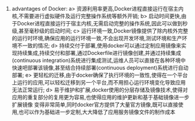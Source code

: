 1. advantages of Docker: 
   a> 资源利用率更高,Docker进程直接运行在宿主内核,不需要进行虚拟硬件及运行完整操作系统等额外开销;
   b> 启动时间更快,由于Docker进程直接运行于宿主内核,无需启动完整的操作系统,因此可以做到秒级,甚至毫秒级的启动时间;
   c> 运行环境一致,Docker镜像提供了除内核外完整的运行时环境,确保应用的运行环境一致,不会出现开发环境,测试环境和生产环境不一致的情况;
   d> 持续交付于部署,使用docker可以通过定制应用镜像来实现持续集成,持续交付和部署,通过Dockerfile进行镜像创建,并通过持续集成(continuous 
      integration)系统进行集成测试,运维人员可以直接在各种环境中快速吧部署该镜像,甚至结合持续部署(continuous deployment)系统进行自动部署;
   e> 更轻松的迁移,由于docker确保了执行环境的一致性,使得在一个平台上运行的应用,可以轻松迁移到另一个平台,而不用担心运行环境变化导致应用
      无法正常运行;
   d> 易于维护和扩展,docker使用的分层存储及镜像技术,使得对应用的重复部分的复用更为容易,也使得应用的维护更新和基于基础镜像进一步扩展镜像
      变得非常简单,同时docker官方提供了大量官方镜像,既可以直接使用,也可以作为基础进一步定制,大大降低了应用服务镜像文件的制作成本
